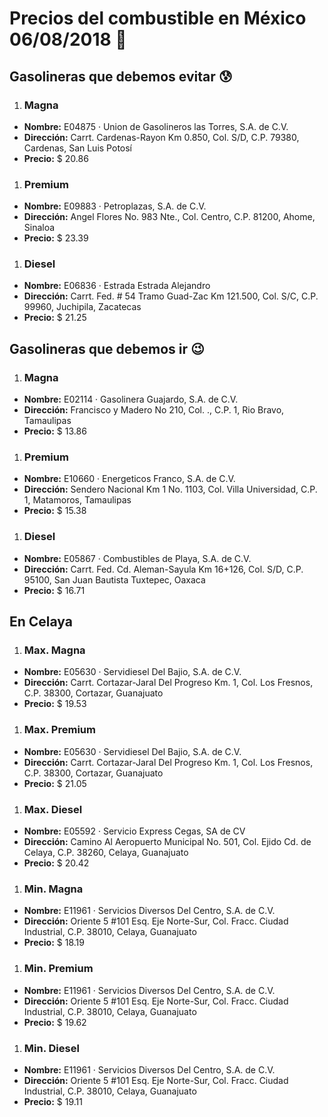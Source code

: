 # Precios del combustible en México 06/08/2018 :car:

## Gasolineras que debemos evitar :cold_sweat:
1. ### Magna
  * **Nombre:** E04875 · Union de Gasolineros las Torres, S.A. de C.V.
  * **Dirección:** Carrt. Cardenas-Rayon Km 0.850, Col. S/D, C.P. 79380, Cardenas, San Luis Potosí
  * **Precio:** $ 20.86

1. ### Premium
  * **Nombre:** E09883 · Petroplazas, S.A. de C.V.
  * **Dirección:** Angel Flores No. 983 Nte., Col. Centro, C.P. 81200, Ahome, Sinaloa
  * **Precio:** $ 23.39

1. ### Diesel
  * **Nombre:** E06836 · Estrada Estrada Alejandro
  * **Dirección:** Carrt. Fed. # 54 Tramo Guad-Zac Km 121.500, Col. S/C, C.P. 99960, Juchipila, Zacatecas
  * **Precio:** $ 21.25


## Gasolineras que debemos ir :wink:
1. ### Magna
  * **Nombre:** E02114 · Gasolinera Guajardo, S.A. de C.V.
  * **Dirección:** Francisco y Madero No 210, Col. ., C.P. 1, Rio Bravo, Tamaulipas
  * **Precio:** $ 13.86

1. ### Premium
  * **Nombre:** E10660 · Energeticos Franco, S.A. de C.V.
  * **Dirección:** Sendero Nacional Km 1 No. 1103, Col. Villa Universidad, C.P. 1, Matamoros, Tamaulipas
  * **Precio:** $ 15.38

1. ### Diesel
  * **Nombre:** E05867 · Combustibles de Playa, S.A. de C.V.
  * **Dirección:** Carrt. Fed. Cd. Aleman-Sayula Km 16+126, Col. S/D, C.P. 95100, San Juan Bautista Tuxtepec, Oaxaca
  * **Precio:** $ 16.71


## En Celaya
1. ### Max. Magna
  * **Nombre:** E05630 · Servidiesel Del Bajio, S.A. de C.V.
  * **Dirección:** Carrt. Cortazar-Jaral Del Progreso Km. 1, Col. Los Fresnos, C.P. 38300, Cortazar, Guanajuato
  * **Precio:** $ 19.53

1. ### Max. Premium
  * **Nombre:** E05630 · Servidiesel Del Bajio, S.A. de C.V.
  * **Dirección:** Carrt. Cortazar-Jaral Del Progreso Km. 1, Col. Los Fresnos, C.P. 38300, Cortazar, Guanajuato
  * **Precio:** $ 21.05

1. ### Max. Diesel
  * **Nombre:** E05592 · Servicio Express Cegas, SA de CV
  * **Dirección:** Camino Al Aeropuerto Municipal No. 501, Col. Ejido Cd. de Celaya, C.P. 38260, Celaya, Guanajuato
  * **Precio:** $ 20.42

1. ### Min. Magna
  * **Nombre:** E11961 · Servicios Diversos Del Centro, S.A. de C.V.
  * **Dirección:** Oriente 5 #101 Esq. Eje Norte-Sur, Col. Fracc. Ciudad Industrial, C.P. 38010, Celaya, Guanajuato
  * **Precio:** $ 18.19

1. ### Min. Premium
  * **Nombre:** E11961 · Servicios Diversos Del Centro, S.A. de C.V.
  * **Dirección:** Oriente 5 #101 Esq. Eje Norte-Sur, Col. Fracc. Ciudad Industrial, C.P. 38010, Celaya, Guanajuato
  * **Precio:** $ 19.62

1. ### Min. Diesel
  * **Nombre:** E11961 · Servicios Diversos Del Centro, S.A. de C.V.
  * **Dirección:** Oriente 5 #101 Esq. Eje Norte-Sur, Col. Fracc. Ciudad Industrial, C.P. 38010, Celaya, Guanajuato
  * **Precio:** $ 19.11